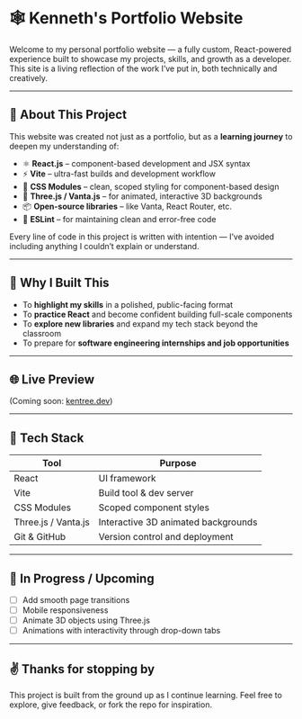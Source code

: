 # 🕸️ Kenneth's Portfolio Website

Welcome to my personal portfolio website — a fully custom, React-powered experience built to showcase my projects, skills, and growth as a developer. This site is a living reflection of the work I’ve put in, both technically and creatively.

---

## 🚀 About This Project

This website was created not just as a portfolio, but as a **learning journey** to deepen my understanding of:

- ⚛️ **React.js** – component-based development and JSX syntax
- ⚡ **Vite** – ultra-fast builds and development workflow
- 🎨 **CSS Modules** – clean, scoped styling for component-based design
- 🌌 **Three.js / Vanta.js** – for animated, interactive 3D backgrounds
- 📦 **Open-source libraries** – like Vanta, React Router, etc.
- 🧪 **ESLint** – for maintaining clean and error-free code

Every line of code in this project is written with intention — I’ve avoided including anything I couldn’t explain or understand.

---

## 🧠 Why I Built This

- To **highlight my skills** in a polished, public-facing format
- To **practice React** and become confident building full-scale components
- To **explore new libraries** and expand my tech stack beyond the classroom
- To prepare for **software engineering internships and job opportunities**

---

## 🌐 Live Preview

(Coming soon: [kentree.dev](https://kentree.dev))

---

## 🧰 Tech Stack

| Tool            | Purpose                                |
|-----------------|----------------------------------------|
| React           | UI framework                          |
| Vite            | Build tool & dev server               |
| CSS Modules     | Scoped component styles               |
| Three.js / Vanta.js | Interactive 3D animated backgrounds |
| Git & GitHub    | Version control and deployment         |

---

## 🧠 In Progress / Upcoming

- [ ] Add smooth page transitions
- [ ] Mobile responsiveness
- [ ] Animate 3D objects using Three.js
- [ ] Animations with interactivity through drop-down tabs

---

## ✌️ Thanks for stopping by

This project is built from the ground up as I continue learning. Feel free to explore, give feedback, or fork the repo for inspiration.